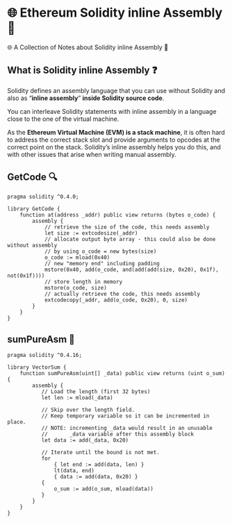 # 🌐 Ethereum Solidity inline Assembly 🔧
🌐 A Collection of Notes about Solidity inline Assembly 🔧

##  What is Solidity inline Assembly ❓
Solidity defines an assembly language that you can use without Solidity and also as “**inline assembly**” **inside Solidity source code**. 

You can interleave Solidity statements with inline assembly in a language close to the one of the virtual machine.

As the **Ethereum Virtual Machine (EVM) is a stack machine**, it is often hard to address the correct stack slot and provide arguments to opcodes at the correct point on the stack. Solidity’s inline assembly helps you do this, and with other issues that arise when writing manual assembly.
## GetCode 🔍
```
pragma solidity ^0.4.0;

library GetCode {
    function at(address _addr) public view returns (bytes o_code) {
        assembly {
            // retrieve the size of the code, this needs assembly
            let size := extcodesize(_addr)
            // allocate output byte array - this could also be done without assembly
            // by using o_code = new bytes(size)
            o_code := mload(0x40)
            // new "memory end" including padding
            mstore(0x40, add(o_code, and(add(add(size, 0x20), 0x1f), not(0x1f))))
            // store length in memory
            mstore(o_code, size)
            // actually retrieve the code, this needs assembly
            extcodecopy(_addr, add(o_code, 0x20), 0, size)
        }
    }
}
```
## sumPureAsm 🔧
```
pragma solidity ^0.4.16;

library VectorSum {
    function sumPureAsm(uint[] _data) public view returns (uint o_sum) {
        assembly {
           // Load the length (first 32 bytes)
           let len := mload(_data)

           // Skip over the length field.
           // Keep temporary variable so it can be incremented in place.
           // NOTE: incrementing _data would result in an unusable
           //       _data variable after this assembly block
           let data := add(_data, 0x20)

           // Iterate until the bound is not met.
           for
               { let end := add(data, len) }
               lt(data, end)
               { data := add(data, 0x20) }
           {
               o_sum := add(o_sum, mload(data))
           }
        }
    }
}
```
